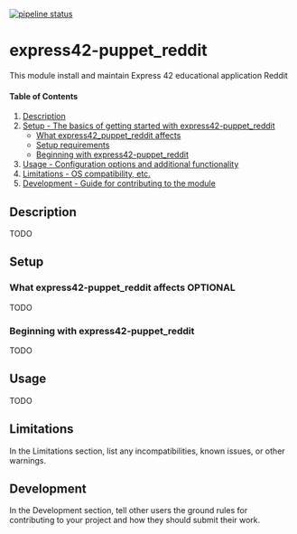 
[![pipeline status](https://gitlab.com/express42/express42-puppet_reddit/badges/master/pipeline.svg)](https://gitlab.com/express42/express42-puppet_reddit/commits/master)

# express42-puppet_reddit

This module install and maintain Express 42 educational application Reddit


#### Table of Contents

1. [Description](#description)
2. [Setup - The basics of getting started with express42-puppet_reddit](#setup)
    * [What express42_puppet_reddit affects](#what-express42-puppet_reddit-affects)
    * [Setup requirements](#setup-requirements)
    * [Beginning with express42-puppet_reddit](#beginning-with-express42-puppet_reddit)
3. [Usage - Configuration options and additional functionality](#usage)
4. [Limitations - OS compatibility, etc.](#limitations)
5. [Development - Guide for contributing to the module](#development)

## Description

TODO


## Setup

### What express42-puppet_reddit affects **OPTIONAL**

TODO

### Beginning with express42-puppet_reddit

TODO

## Usage

TODO

## Limitations

In the Limitations section, list any incompatibilities, known issues, or other warnings.

## Development

In the Development section, tell other users the ground rules for contributing to your project and how they should submit their work.

